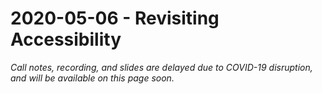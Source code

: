 # 2020-05-06 - Revisiting Accessibility

_Call notes, recording, and slides are delayed due to COVID-19 disruption, and will be available on this page soon._


